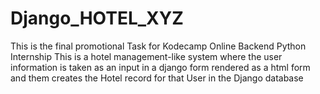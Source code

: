 # Django_HOTEL_XYZ
This is the final promotional Task for Kodecamp Online Backend Python Internship
This is a hotel management-like system where the user information is taken as an input in a django form rendered as a html form and them creates the Hotel record for that User in the Django database
